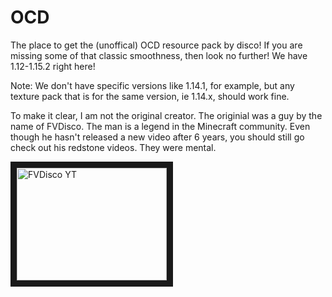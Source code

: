 # OCD
The place to get the (unoffical) OCD resource pack by disco! If you are missing some of that classic smoothness, then look no further! We have 1.12-1.15.2 right here! 

Note: We don't have specific versions like 1.14.1, for example, but any texture pack that is for the same version, ie 1.14.x, should work fine. 

To make it clear, I am not the original creator. The originial was a guy by the name of FVDisco. The man is a legend in the Minecraft community. Even though he hasn't released a new video after 6 years, you should still go check out his redstone videos. They were mental.

<a href="http://www.youtube.com/user/FVDisco" target="_blank"><img src="https://yt3.ggpht.com/a/AGF-l7_T1U5GpS4CyvFaA84Bfglff7iqZyhuRgh6lQ=s288-c-k-c0xffffffff-no-rj-mo" 
alt="FVDisco YT" width="240" height="180" border="10" /></a>

